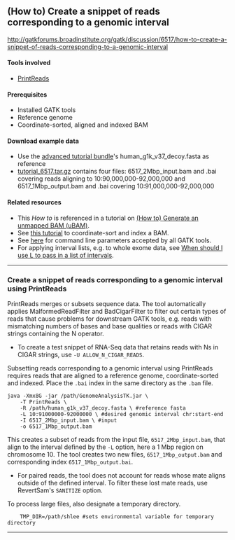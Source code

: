 ## (How to) Create a snippet of reads corresponding to a genomic interval

http://gatkforums.broadinstitute.org/gatk/discussion/6517/how-to-create-a-snippet-of-reads-corresponding-to-a-genomic-interval

<h4>Tools involved</h4>
<ul>
<li><a href="https://www.broadinstitute.org/gatk/gatkdocs/org_broadinstitute_gatk_tools_walkers_readutils_PrintReads.php">PrintReads</a></li>
</ul>
<h4>Prerequisites</h4>
<ul>
<li>Installed GATK tools</li>
<li>Reference genome</li>
<li>Coordinate-sorted, aligned and indexed BAM </li>
</ul>
<h4>Download example data</h4>
<ul>
<li>Use the <a href="http://gatkforums.broadinstitute.org/discussion/4610/">advanced tutorial bundle</a>'s human_g1k_v37_decoy.fasta as reference </li>
<li><a href="https://drive.google.com/open?id=0BzI1CyccGsZiTmlDLW13MXdTSG8">tutorial_6517.tar.gz</a> contains four files: 6517_2Mbp_input.bam and .bai covering reads aligning to 10:90,000,000-92,000,000 and 6517_1Mbp_output.bam and .bai covering 10:91,000,000-92,000,000</li>
</ul>
<h4>Related resources</h4>
<ul>
<li>This <em>How to</em> is referenced in a tutorial on <a href="http://gatkforums.broadinstitute.org/discussion/6484/">(How to) Generate an unmapped BAM (uBAM)</a>. </li>
<li>See <a href="http://gatkforums.broadinstitute.org/discussion/2909/">this tutorial</a> to coordinate-sort and index a BAM.</li>
<li>See <a href="https://www.broadinstitute.org/gatk/gatkdocs/org_broadinstitute_gatk_engine_CommandLineGATK.php#--unsafe">here</a> for command line parameters accepted by all GATK tools.</li>
<li>For applying interval lists, e.g. to whole exome data, see <a href="http://gatkforums.broadinstitute.org/discussion/4133/when-should-i-use-l-to-pass-in-a-list-of-intervals">When should I use L to pass in a list of intervals</a>.</li>
</ul>
<hr />
<h3>Create a snippet of reads corresponding to a genomic interval using PrintReads</h3>
<p>PrintReads merges or subsets sequence data. The tool automatically applies MalformedReadFilter and BadCigarFilter to filter out certain types of reads that cause problems for downstream GATK tools, e.g. reads with mismatching numbers of bases and base qualities or reads with CIGAR strings containing the N operator.  </p>
<ul>
<li>To create a test snippet of RNA-Seq data that retains reads with Ns in CIGAR strings, use <code>-U ALLOW_N_CIGAR_READS</code>.</li>
</ul>
<p>Subsetting reads corresponding to a genomic interval using PrintReads requires reads that are aligned to a reference genome, coordinate-sorted and indexed. Place the <code>.bai</code> index in the same directory as the <code>.bam</code> file.</p>
<pre><code class="pre_md">java -Xmx8G -jar /path/GenomeAnalysisTK.jar \
    -T PrintReads \ 
    -R /path/human_g1k_v37_decoy.fasta \ #reference fasta
    -L 10:91000000-92000000 \ #desired genomic interval chr:start-end
    -I 6517_2Mbp_input.bam \ #input
    -o 6517_1Mbp_output.bam </code class="pre_md"></pre>
<p>This creates a subset of reads from the input file, <code>6517_2Mbp_input.bam</code>, that align to the interval defined by the <code>-L</code> option, here a 1 Mbp region on chromosome 10. The tool creates two new files, <code>6517_1Mbp_output.bam</code> and corresponding index <code>6517_1Mbp_output.bai</code>. </p>
<ul>
<li>For paired reads, the tool does not account for reads whose mate aligns outside of the defined interval. To filter these lost mate reads, use RevertSam's <code>SANITIZE</code> option.</li>
</ul>
<p>To process large files, also designate a temporary directory. </p>
<pre><code class="pre_md">    TMP_DIR=/path/shlee #sets environmental variable for temporary directory</code class="pre_md"></pre>
<hr />